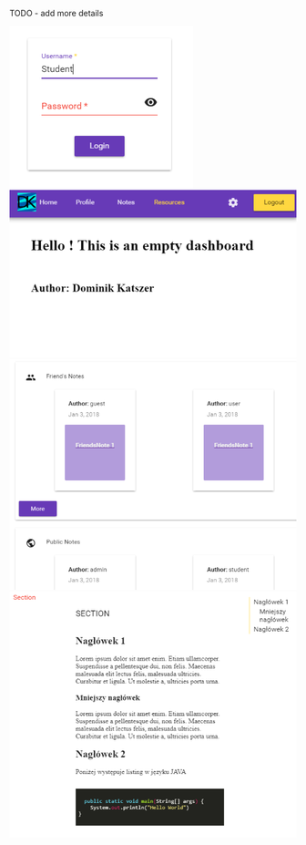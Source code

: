 TODO - add more details

![](img/login_page.png)
![](img/logout_button.png)
![](img/notes.png)
![](img/show_note.png)
